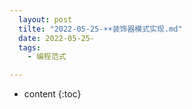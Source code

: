 ```yaml
---
  layout: post
  tilte: "2022-05-25-☀️☀️装饰器模式实现.md"
  date: 2022-05-25-
  tags: 
    - 编程范式

---
```



* content
{:toc}



